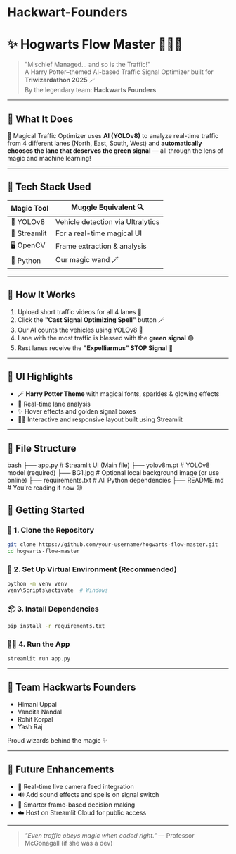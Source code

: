 # Hackwart-Founders

# ✨ Hogwarts Flow Master 🧙‍♂️🚦

> "Mischief Managed... and so is the Traffic!"  
> A Harry Potter–themed AI-based Traffic Signal Optimizer built for **Triwizardathon 2025** 🪄  
> By the legendary team: **Hackwarts Founders**

---

## 🧠 What It Does

🧙 Magical Traffic Optimizer uses **AI (YOLOv8)** to analyze real-time traffic from 4 different lanes (North, East, South, West) and **automatically chooses the lane that deserves the green signal** — all through the lens of magic and machine learning!

---

## 🧪 Tech Stack Used

| Magic Tool      | Muggle Equivalent 🔍        |
|-----------------|-----------------------------|
| 🧙 YOLOv8        | Vehicle detection via Ultralytics |
| 🧠 Streamlit     | For a real-time magical UI  |
| 🖥️ OpenCV       | Frame extraction & analysis |
| 🧪 Python        | Our magic wand 🪄           |

---

## 🎥 How It Works

1. Upload short traffic videos for all 4 lanes 📸
2. Click the **"Cast Signal Optimizing Spell"** button 🪄
3. Our AI counts the vehicles using YOLOv8 🚗
4. Lane with the most traffic is blessed with the **green signal** 🟢
5. Rest lanes receive the **"Expelliarmus" STOP Signal** 🔴

---

## 🌟 UI Highlights

- 🪄 **Harry Potter Theme** with magical fonts, sparkles & glowing effects
- 🚦 Real-time lane analysis
- ✨ Hover effects and golden signal boxes
- 🧙‍♂️ Interactive and responsive layout built using Streamlit

---

## 📂 File Structure

bash
├── app.py                  # Streamlit UI (Main file)
├── yolov8m.pt              # YOLOv8 model (required)
├── BG1.jpg                 # Optional local background image (or use online)
├── requirements.txt        # All Python dependencies
├── README.md               # You're reading it now 😉



## 🚀 Getting Started

### 🔧 1. Clone the Repository

```bash
git clone https://github.com/your-username/hogwarts-flow-master.git
cd hogwarts-flow-master
````

### 🧪 2. Set Up Virtual Environment (Recommended)

```bash
python -m venv venv
venv\Scripts\activate  # Windows
```

### 📦 3. Install Dependencies

```bash
pip install -r requirements.txt
```

### 🧙‍♂️ 4. Run the App

```bash
streamlit run app.py
```

---

## 🧙 Team Hackwarts Founders

* Himani Uppal
* Vandita Nandal
* Rohit Korpal
* Yash Raj

Proud wizards behind the magic ✨

---

## 🌠 Future Enhancements

* 📡 Real-time live camera feed integration
* 🔊 Add sound effects and spells on signal switch
* 🧠 Smarter frame-based decision making
* ☁️ Host on Streamlit Cloud for public access

---

> *"Even traffic obeys magic when coded right."*
> — Professor McGonagall (if she was a dev)

```


